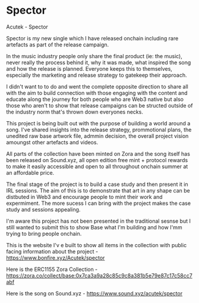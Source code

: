 # Spector
Acutek - Spector

Spector is my new single which I have released onchain including rare artefacts as part of the release campaign.

In the music industry people only share the final product (ie: the music), never really the process behind it, why it was made, what inspired the song and how the release is planned. Everyone keeps this to themselves, especially the marketing and release strategy to gatekeep their approach. 

I didn't want to to do and went the complete opposite direction to share all with the aim to build connection with those engaging with the content and educate along the journey for both people who are Web3 native but also those who aren't to show that release campaigns can be structed outside of the industry norm that's thrown down everyones necks. 

This project is being built out with the purpose of building a world around a song. I've shared insights into the release strategy, prommotional plans, the unedited raw base artwork file, admmin decision, the overall project vision amoungst other artefacts and videos. 

All parts of the collection have been minted on Zora and the song itself has been released on Sound.xyz, all open edition free mint + protocol rewards to make it easily accessible and open to all throughout onchain summer at an affordable price. 

The final stage of the project is to build a case study and then present it in IRL sessions. The aim of this is to demonstrate that art in any shape can be distbuted in Web3 and encourage people to mint their work and expermiment. The more sucess I can bring with the project makes the case study and sessions appealing. 

I'm aware this project has not been presented in the traditional sesnse but I still wanted to submit this to show Base what I'm building and how I'mm trying to bring people onchain. 

This is the website I'v e built to show all items in the collection with public facing information about the project - https://www.bonfire.xyz/Acutek/spector

Here is the ERC1155 Zora Collection - https://zora.co/collect/base:0x7ca3a9a28c85c9c8a381b5e79e87c17c58cc7abf

Here is the song on Sound.xyz - https://www.sound.xyz/acutek/spector

